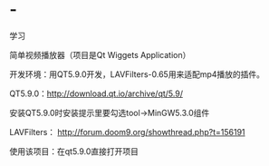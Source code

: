 # -
学习

简单视频播放器（项目是Qt Wiggets Application）

开发环境：用QT5.9.0开发，LAVFilters-0.65用来适配mp4播放的插件。

QT5.9.0：http://download.qt.io/archive/qt/5.9/

安装QT5.9.0时安装提示里要勾选tool->MinGW5.3.0组件

LAVFilters： http://forum.doom9.org/showthread.php?t=156191
  
使用该项目：在qt5.9.0直接打开项目
